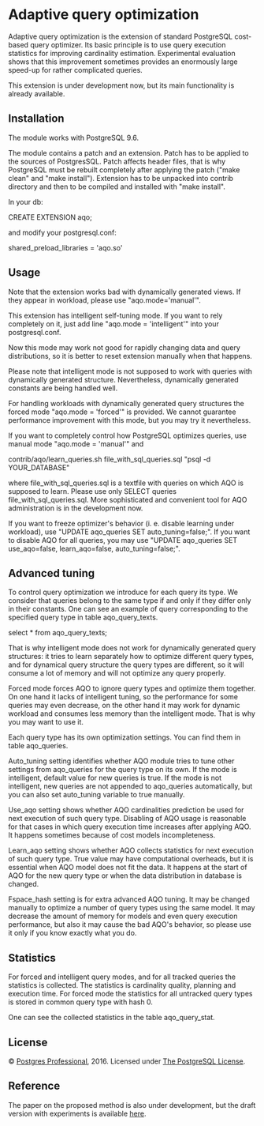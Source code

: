 # Adaptive query optimization

Adaptive query optimization is the extension of standard PostgreSQL cost-based
query optimizer. Its basic principle is to use query execution statistics
for improving cardinality estimation. Experimental evaluation shows that this
improvement sometimes provides an enormously large speed-up for rather
complicated queries.

This extension is under development now, but its main functionality is already
available.

## Installation

The module works with PostgreSQL 9.6.

The module contains a patch and an extension. Patch has to be applied to the
sources of PostgresSQL. Patch affects header files, that is why PostgreSQL
must be rebuilt completely after applying the patch ("make clean" and
"make install").
Extension has to be unpacked into contrib directory and then to be compiled and
installed with "make install".

In your db:

CREATE EXTENSION aqo;

and modify your postgresql.conf:

shared_preload_libraries = 'aqo.so'

## Usage

Note that the extension works bad with dynamically generated views. If they
appear in workload, please use "aqo.mode='manual'".

This extension has intelligent self-tuning mode. If you want to rely completely
on it, just add line "aqo.mode = 'intelligent'" into your postgresql.conf.

Now this mode may work not good for rapidly changing data and query
distributions, so it is better to reset extension manually when that happens.

Please note that intelligent mode is not supposed to work with queries with
dynamically generated structure. Nevertheless, dynamically generated constants
are being handled well.

For handling workloads with dynamically generated query structures the forced
mode "aqo.mode = 'forced'" is provided. We cannot guarantee performance
improvement with this mode, but you may try it nevertheless.

If you want to completely control how PostgreSQL optimizes queries, use manual
mode "aqo.mode = 'manual'" and

contrib/aqo/learn_queries.sh file_with_sql_queries.sql "psql -d YOUR_DATABASE"

where file_with_sql_queries.sql is a textfile with queries on which AQO is
supposed to learn. Please use only SELECT queries file_with_sql_queries.sql.
More sophisticated and convenient tool for AQO administration is in the
development now.

If you want to freeze optimizer's behavior (i. e. disable learning under
workload), use "UPDATE aqo_queries SET auto_tuning=false;".
If you want to disable AQO for all queries, you may use
"UPDATE aqo_queries SET use_aqo=false, learn_aqo=false, auto_tuning=false;".

## Advanced tuning

To control query optimization we introduce for each query its type.
We consider that queries belong to the same type if and only if they differ only
in their constants.
One can see an example of query corresponding to the specified query type
in table aqo_query_texts.

select * from aqo_query_texts;

That is why intelligent mode does not work for dynamically generated query
structures: it tries to learn separately how to optimize different query types,
and for dynamical query structure the query types are different, so it will
consume a lot of memory and will not optimize any query properly.

Forced mode forces AQO to ignore query types and optimize them together. On one
hand it lacks of intelligent tuning, so the performance for some queries may
even decrease, on the other hand it may work for dynamic workload and consumes
less memory than the intelligent mode. That is why you may want to use it.

Each query type has its own optimization settings. You can find them in table
aqo_queries.

Auto_tuning setting identifies whether AQO module tries to tune other settings
from aqo_queries for the query type on its own. If the mode is intelligent,
default value for new queries is true. If the mode is not intelligent, new queries
are not appended to aqo_queries automatically, but you can also set auto_tuning
variable to true manually.

Use_aqo setting shows whether AQO cardinalities prediction be used for next
execution of such query type. Disabling of AQO usage is reasonable for that
cases in which query execution time increases after applying AQO. It happens
sometimes because of cost models incompleteness.

Learn_aqo setting shows whether AQO collects statistics for next execution of
such query type. True value may have computational overheads, but it is
essential when AQO model does not fit the data. It happens at the start of AQO
for the new query type or when the data distribution in database is changed.

Fspace_hash setting is for extra advanced AQO tuning. It may be changed manually
to optimize a number of query types using the same model. It may decrease the
amount of memory for models and even query execution performance, but also it
may cause the bad AQO's behavior, so please use it only if you know exactly
what you do.

## Statistics

For forced and intelligent query modes, and for all tracked queries the
statistics is collected. The statistics is cardinality quality, planning and
execution time. For forced mode the statistics for all untracked query types
is stored in common query type with hash 0.

One can see the collected statistics in the table aqo_query_stat.

## License

© [Postgres Professional](https://postgrespro.com/), 2016. Licensed under
[The PostgreSQL License](LICENSE).

## Reference

The paper on the proposed method is also under development, but the draft version
with experiments is available [here](paper-draft.pdf).
